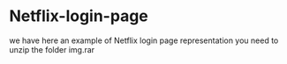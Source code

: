 # Netflix-login-page
we have here an example of Netflix login page representation
you need to unzip the folder img.rar
